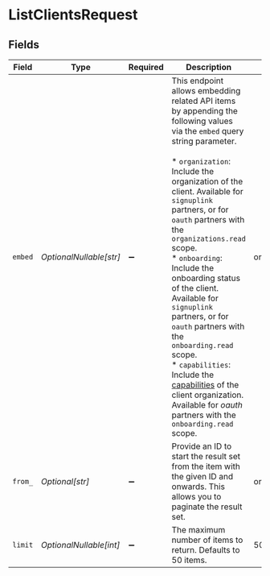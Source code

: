 # ListClientsRequest


## Fields

| Field                                                                                                                                                                                                                                                                                                                                                                                                                                                                                                                                                                                                            | Type                                                                                                                                                                                                                                                                                                                                                                                                                                                                                                                                                                                                             | Required                                                                                                                                                                                                                                                                                                                                                                                                                                                                                                                                                                                                         | Description                                                                                                                                                                                                                                                                                                                                                                                                                                                                                                                                                                                                      | Example                                                                                                                                                                                                                                                                                                                                                                                                                                                                                                                                                                                                          |
| ---------------------------------------------------------------------------------------------------------------------------------------------------------------------------------------------------------------------------------------------------------------------------------------------------------------------------------------------------------------------------------------------------------------------------------------------------------------------------------------------------------------------------------------------------------------------------------------------------------------- | ---------------------------------------------------------------------------------------------------------------------------------------------------------------------------------------------------------------------------------------------------------------------------------------------------------------------------------------------------------------------------------------------------------------------------------------------------------------------------------------------------------------------------------------------------------------------------------------------------------------- | ---------------------------------------------------------------------------------------------------------------------------------------------------------------------------------------------------------------------------------------------------------------------------------------------------------------------------------------------------------------------------------------------------------------------------------------------------------------------------------------------------------------------------------------------------------------------------------------------------------------- | ---------------------------------------------------------------------------------------------------------------------------------------------------------------------------------------------------------------------------------------------------------------------------------------------------------------------------------------------------------------------------------------------------------------------------------------------------------------------------------------------------------------------------------------------------------------------------------------------------------------- | ---------------------------------------------------------------------------------------------------------------------------------------------------------------------------------------------------------------------------------------------------------------------------------------------------------------------------------------------------------------------------------------------------------------------------------------------------------------------------------------------------------------------------------------------------------------------------------------------------------------- |
| `embed`                                                                                                                                                                                                                                                                                                                                                                                                                                                                                                                                                                                                          | *OptionalNullable[str]*                                                                                                                                                                                                                                                                                                                                                                                                                                                                                                                                                                                          | :heavy_minus_sign:                                                                                                                                                                                                                                                                                                                                                                                                                                                                                                                                                                                               | This endpoint allows embedding related API items by appending the following values via the `embed` query string parameter.<br/><br/>* `organization`: Include the organization of the client. Available for `signuplink` partners, or for `oauth` partners with the `organizations.read` scope.<br/>* `onboarding`: Include the onboarding status of the client. Available for `signuplink` partners, or for `oauth` partners with the `onboarding.read` scope.<br/>* `capabilities`: Include the [capabilities](list-capabilities) of the client organization. Available for *oauth* partners with the `onboarding.read` scope. | organization                                                                                                                                                                                                                                                                                                                                                                                                                                                                                                                                                                                                     |
| `from_`                                                                                                                                                                                                                                                                                                                                                                                                                                                                                                                                                                                                          | *Optional[str]*                                                                                                                                                                                                                                                                                                                                                                                                                                                                                                                                                                                                  | :heavy_minus_sign:                                                                                                                                                                                                                                                                                                                                                                                                                                                                                                                                                                                               | Provide an ID to start the result set from the item with the given ID and onwards. This allows you to paginate the result set.                                                                                                                                                                                                                                                                                                                                                                                                                                                                                   | org_12345678                                                                                                                                                                                                                                                                                                                                                                                                                                                                                                                                                                                                     |
| `limit`                                                                                                                                                                                                                                                                                                                                                                                                                                                                                                                                                                                                          | *OptionalNullable[int]*                                                                                                                                                                                                                                                                                                                                                                                                                                                                                                                                                                                          | :heavy_minus_sign:                                                                                                                                                                                                                                                                                                                                                                                                                                                                                                                                                                                               | The maximum number of items to return. Defaults to 50 items.                                                                                                                                                                                                                                                                                                                                                                                                                                                                                                                                                     | 50                                                                                                                                                                                                                                                                                                                                                                                                                                                                                                                                                                                                               |